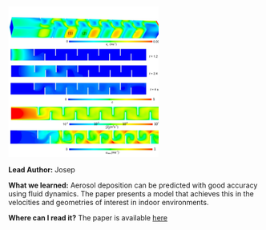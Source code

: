 <img src="images/dust.PNG?raw=true" width="300"/>

**Lead Author:** Josep

**What we learned:** Aerosol deposition can be predicted with good accuracy using fluid dynamics. The paper presents a model that achieves this in the velocities and geometries of interest in indoor environments.

**Where can I read it?** The paper is available [here](https://discovery.ucl.ac.uk/id/eprint/1503466/)
